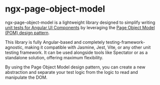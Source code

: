 # ngx-page-object-model

ngx-page-object-model is a lightweight library designed to simplify writing [unit tests for Angular UI Components](https://javascript.plainenglish.io/component-dom-testing-in-angular-0d2256414c06) by leveraging the [Page Object Model (POM) design pattern](https://martinfowler.com/bliki/PageObject.html).

This library is fully Angular-based and completely testing-framework-agnostic, making it compatible with Jasmine, Jest, Vite, or any other unit testing framework. 
It can be used alongside tools like Spectator or as a standalone solution, offering maximum flexibility.

By using the Page Object Model design pattern, you can create a new abstraction and separate your test logic from the logic to read and manipulate the DOM.
